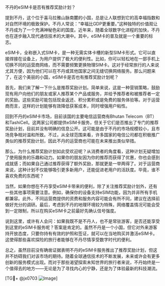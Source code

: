 不丹的eSIM卡是否有推荐奖励计划？

提到不丹，这个位于喜马拉雅山脉南麓的小国，总是让人联想到它的高幸福指数和对自然环境的极致保护。不丹人常说：“幸福比GDP更重要。”这种独特的价值观让不丹成为了一个充满神秘色彩的国度。近年来，随着全球数字化进程的加快，不丹也在逐步融入现代通信技术的大潮中。其中，eSIM卡的普及就是一个重要的标志。

eSIM卡，全称嵌入式SIM卡，是一种无需实体卡槽的新型SIM卡形式。它可以直接焊接在设备上，为用户提供了极大的便利性。比如，你可以轻松地在一部手机上切换不同的运营商网络，而不需要频繁更换物理SIM卡。这对于经常旅行的人来说尤其方便，因为他们可以在不丹或其他国家之间无缝切换网络服务。那么问题来了，在这个美丽的小国，eSIM卡是否也有推荐奖励计划呢？

首先，我们来了解一下什么是推荐奖励计划。简单来说，这是一种营销策略，鼓励现有用户向他们的朋友或家人推荐某个产品或服务，并给予推荐者和被推荐者一定的奖励。这些奖励可能包括现金返还、积分累积或是免费的服务体验等。对于运营商而言，这样的计划能够有效降低获客成本，同时增强用户粘性。

回到不丹的eSIM卡市场，目前该国的主要电信运营商有Bhutan Telecom（BT）和TashiCell。这两家公司都提供eSIM卡服务，但关于它们是否推出了专门的推荐奖励计划，目前并没有明确的信息公开。这可能是由于不丹的市场规模较小，且市场竞争相对温和所致。不过，从全球范围来看，许多国家的电信公司都在积极推广类似的推荐奖励计划，因此不丹的运营商也可能在未来推出类似举措。

那么，为什么推荐奖励计划如此受欢迎呢？从消费者的角度看，这种计划无疑增加了使用服务的乐趣和动力。如果你的朋友因为你的推荐而获得了优惠，你也会感到成就感；而如果自己通过推荐获得了额外奖励，那就更是一举两得了。对于运营商来说，这种计划不仅能够吸引更多新用户，还能促进老用户的活跃度。毕竟，谁不喜欢免费的东西呢？

当然，如果你想在不丹享受eSIM卡带来的便利，除了关注推荐奖励计划外，还有一些其他事项需要注意。例如，确保你的设备支持eSIM功能，因为并非所有手机都兼容。此外，不同运营商提供的资费和服务内容可能会有所不同，建议在选择前做好充分的调研。最后，考虑到不丹的地理环境较为特殊，网络覆盖情况可能会受到一定限制，所以在购买eSIM卡之前最好先确认信号强度。

说到这里，或许有人会问：如果我既不是不丹人，也不是常驻游客，是否还能享受到这里的eSIM卡服务呢？答案是肯定的。虽然不丹是一个小国，但它对外来游客持开放态度，只要你持有有效的护照和签证，就可以在当地购买并激活eSIM卡。这使得那些喜欢探险的旅行者能够在不丹尽情享受数字时代的便利。

总之，虽然目前没有确凿证据表明不丹的eSIM卡服务推出了推荐奖励计划，但这并不妨碍我们对该市场的期待。随着全球通信技术的不断发展，未来或许会有更多创新的服务模式出现。而对于那些渴望探索未知世界的旅行者来说，不丹始终是一个值得去的地方——无论是为了寻找内心的宁静，还是为了体验最新的科技潮流。

[TG💪+ @jx0703 ![Image](https://github.com/user-attachments/assets/dbca1d08-cadb-493c-b0ec-ad6f7a83f270)]